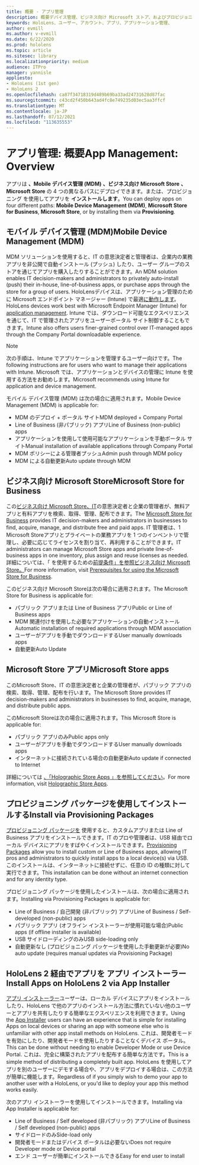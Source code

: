 ```yaml
---
title: 概要 - アプリ管理
description: 概要デバイス管理、ビジネス向け Microsoft ストア、およびプロビジョニング パッケージを使用した Mixed Reality アプリ管理の概要について説明します。
keywords: HoloLens、ユーザー、アカウント、アプリ、アプリケーション管理、
author: evmill
ms.author: v-evmill
ms.date: 6/22/2020
ms.prod: hololens
ms.topic: article
ms.sitesec: library
ms.localizationpriority: medium
audience: ITPro
manager: yannisle
appliesto:
- HoloLens (1st gen)
- HoloLens 2
ms.openlocfilehash: ca87f34718319d489b69ba33ad24731628d87fac
ms.sourcegitcommit: c43cd2f450b643ad4fc8e749235d03ec5aa3ffcf
ms.translationtype: MT
ms.contentlocale: ja-JP
ms.lasthandoff: 07/12/2021
ms.locfileid: "113635553"
---
```

# <a name="app-management-overview"></a><span data-ttu-id="0b3cd-104">アプリ管理: 概要</span><span class="sxs-lookup"><span data-stu-id="0b3cd-104">App Management: Overview</span></span>

<span data-ttu-id="0b3cd-105">アプリは **、Mobile デバイス管理 (MDM)** **、ビジネス向け Microsoft Store** **、Microsoft Store** の 4 つの異なるパスにデプロイできます。または、プロビジョニング を使用してアプリを **インストールします**。</span><span class="sxs-lookup"><span data-stu-id="0b3cd-105">You can deploy apps on four different paths: **Mobile Device Management (MDM)**, **Microsoft Store for Business**, **Microsoft Store**, or by installing them via **Provisioning**.</span></span>

## <a name="mobile-device-management-mdm"></a><span data-ttu-id="0b3cd-106">モバイル デバイス管理 (MDM)</span><span class="sxs-lookup"><span data-stu-id="0b3cd-106">Mobile Device Management (MDM)</span></span>

<span data-ttu-id="0b3cd-107">MDM ソリューションを使用すると、IT の意思決定者と管理者は、企業内の業務アプリを非公開で自動インストール (プッシュ) したり、ユーザー グループのストアを通じてアプリを購入したりすることができます。</span><span class="sxs-lookup"><span data-stu-id="0b3cd-107">An MDM solution enables IT decision-makers and administrators to privately auto-install (push) their in-house, line-of-business apps, or purchase apps through the store for a group of users.</span></span> <span data-ttu-id="0b3cd-108">HoloLensデバイスは、アプリケーション管理のために Microsoft エンドポイント マネージャー (Intune) で最適[に動作します](app-deploy-intune.md)。</span><span class="sxs-lookup"><span data-stu-id="0b3cd-108">HoloLens devices work best with Microsoft Endpoint Manager (Intune) for [application management](app-deploy-intune.md).</span></span> <span data-ttu-id="0b3cd-109">Intune では、ダウンロード可能なエクスペリエンスを通じて、IT で管理されたアプリをユーザーポータル サイト制御することもできます。</span><span class="sxs-lookup"><span data-stu-id="0b3cd-109">Intune also offers users finer-grained control over IT-managed apps through the Company Portal downloadable experience.</span></span>

> [!NOTE]
> <span data-ttu-id="0b3cd-110">次の手順は、Intune でアプリケーションを管理するユーザー向けです。</span><span class="sxs-lookup"><span data-stu-id="0b3cd-110">The following instructions are for users who want to manage their applications with Intune.</span></span> <span data-ttu-id="0b3cd-111">Microsoft では、アプリケーションとデバイスの管理に Intune を使用する方法をお勧めします。</span><span class="sxs-lookup"><span data-stu-id="0b3cd-111">Microsoft recommends using Intune for application and device management.</span></span>

<span data-ttu-id="0b3cd-112">モバイル デバイス管理 (MDM) は次の場合に適用されます。</span><span class="sxs-lookup"><span data-stu-id="0b3cd-112">Mobile Device Management (MDM) is applicable for:</span></span>

* <span data-ttu-id="0b3cd-113">MDM のデプロイ + ポータル サイト</span><span class="sxs-lookup"><span data-stu-id="0b3cd-113">MDM deployed + Company Portal</span></span>
* <span data-ttu-id="0b3cd-114">Line of Business (非パブリック) アプリ</span><span class="sxs-lookup"><span data-stu-id="0b3cd-114">Line of Business (non-public) apps</span></span>
* <span data-ttu-id="0b3cd-115">アプリケーションを使用して使用可能なアプリケーションを手動ポータル サイト</span><span class="sxs-lookup"><span data-stu-id="0b3cd-115">Manual installation of available applications through Company Portal</span></span>
* <span data-ttu-id="0b3cd-116">MDM ポリシーによる管理者プッシュ</span><span class="sxs-lookup"><span data-stu-id="0b3cd-116">Admin push through MDM policy</span></span>
* <span data-ttu-id="0b3cd-117">MDM による自動更新</span><span class="sxs-lookup"><span data-stu-id="0b3cd-117">Auto update through MDM</span></span>

## <a name="microsoft-store-for-business"></a><span data-ttu-id="0b3cd-118">ビジネス向け Microsoft Store</span><span class="sxs-lookup"><span data-stu-id="0b3cd-118">Microsoft Store for Business</span></span>

<span data-ttu-id="0b3cd-119">この[ビジネス向け Microsoft Store、IT](app-deploy-store-business.md)の意思決定者と企業の管理者が、無料アプリと有料アプリを検索、取得、管理、配布できます。</span><span class="sxs-lookup"><span data-stu-id="0b3cd-119">The [Microsoft Store for Business](app-deploy-store-business.md) provides IT decision-makers and administrators in businesses to find, acquire, manage, and distribute free and paid apps.</span></span> <span data-ttu-id="0b3cd-120">IT 管理者は、1 Microsoft Storeアプリとプライベートの業務アプリを 1 つのインベントリで管理し、必要に応じてライセンスを割り当て、再利用することができます。</span><span class="sxs-lookup"><span data-stu-id="0b3cd-120">IT administrators can manage Microsoft Store apps and private line-of-business apps in one inventory, plus assign and reuse licenses as needed.</span></span> <span data-ttu-id="0b3cd-121">詳細については、「 を使用するための[前提条件」を参照ビジネス向け Microsoft Store。](/microsoft-store/prerequisites-microsoft-store-for-business)</span><span class="sxs-lookup"><span data-stu-id="0b3cd-121">For more information, visit [Prerequisites for using the Microsoft Store for Business](/microsoft-store/prerequisites-microsoft-store-for-business).</span></span>

<span data-ttu-id="0b3cd-122">このビジネス向け Microsoft Storeは次の場合に適用されます。</span><span class="sxs-lookup"><span data-stu-id="0b3cd-122">The Microsoft Store for Business is applicable for:</span></span>

* <span data-ttu-id="0b3cd-123">パブリック アプリまたは Line of Business アプリ</span><span class="sxs-lookup"><span data-stu-id="0b3cd-123">Public or Line of Business apps</span></span>
* <span data-ttu-id="0b3cd-124">MDM 関連付けを使用した必要なアプリケーションの自動インストール</span><span class="sxs-lookup"><span data-stu-id="0b3cd-124">Automatic installation of required applications through MDM association</span></span>
* <span data-ttu-id="0b3cd-125">ユーザーがアプリを手動でダウンロードする</span><span class="sxs-lookup"><span data-stu-id="0b3cd-125">User manually downloads apps</span></span>
* <span data-ttu-id="0b3cd-126">自動更新</span><span class="sxs-lookup"><span data-stu-id="0b3cd-126">Auto Update</span></span>

## <a name="microsoft-store-apps"></a><span data-ttu-id="0b3cd-127">Microsoft Store アプリ</span><span class="sxs-lookup"><span data-stu-id="0b3cd-127">Microsoft Store apps</span></span>

<span data-ttu-id="0b3cd-128">このMicrosoft Store、IT の意思決定者と企業の管理者が、パブリック アプリの検索、取得、管理、配布を行います。</span><span class="sxs-lookup"><span data-stu-id="0b3cd-128">The Microsoft Store provides IT decision-makers and administrators in businesses to find, acquire, manage, and distribute public apps.</span></span>

<span data-ttu-id="0b3cd-129">このMicrosoft Storeは次の場合に適用されます。</span><span class="sxs-lookup"><span data-stu-id="0b3cd-129">This Microsoft Store is applicable for:</span></span>

* <span data-ttu-id="0b3cd-130">パブリック アプリのみ</span><span class="sxs-lookup"><span data-stu-id="0b3cd-130">Public apps only</span></span>
* <span data-ttu-id="0b3cd-131">ユーザーがアプリを手動でダウンロードする</span><span class="sxs-lookup"><span data-stu-id="0b3cd-131">User manually downloads apps</span></span>
* <span data-ttu-id="0b3cd-132">インターネットに接続されている場合の自動更新</span><span class="sxs-lookup"><span data-stu-id="0b3cd-132">Auto update if connected to Internet</span></span>

<span data-ttu-id="0b3cd-133">詳細については [、「Holographic Store Apps 」を参照してください](/hololens/holographic-store-apps)。</span><span class="sxs-lookup"><span data-stu-id="0b3cd-133">For more information, visit [Holographic Store Apps](/hololens/holographic-store-apps).</span></span>

## <a name="install-via-provisioning-packages"></a><span data-ttu-id="0b3cd-134">プロビジョニング パッケージを使用してインストールする</span><span class="sxs-lookup"><span data-stu-id="0b3cd-134">Install via Provisioning Packages</span></span>

<span data-ttu-id="0b3cd-135">[プロビジョニング パッケージを](app-deploy-provisioning-package.md) 使用すると、カスタムアプリまたは Line of Business アプリをインストールできます。IT のプロや管理者は、USB 経由でローカル デバイスにアプリをすばやくインストールできます。</span><span class="sxs-lookup"><span data-stu-id="0b3cd-135">[Provisioning Packages](app-deploy-provisioning-package.md) allow you to install custom or Line of Business apps, allowing IT pros and administrators to quickly install apps to a local device(s) via USB.</span></span> <span data-ttu-id="0b3cd-136">このインストールは、インターネットに接続せずに、任意の ID の種類に対して実行できます。</span><span class="sxs-lookup"><span data-stu-id="0b3cd-136">This installation can be done without an internet connection and for any identity type.</span></span>

<span data-ttu-id="0b3cd-137">プロビジョニング パッケージを使用したインストールは、次の場合に適用されます。</span><span class="sxs-lookup"><span data-stu-id="0b3cd-137">Installing via Provisioning Packages is applicable for:</span></span>

* <span data-ttu-id="0b3cd-138">Line of Business / 自己開発 (非パブリック) アプリ</span><span class="sxs-lookup"><span data-stu-id="0b3cd-138">Line of Business / Self-developed (non-public) apps</span></span>
* <span data-ttu-id="0b3cd-139">パブリック アプリ (オフライン インストーラーが使用可能な場合)</span><span class="sxs-lookup"><span data-stu-id="0b3cd-139">Public apps (if offline installer is available)</span></span>
* <span data-ttu-id="0b3cd-140">USB サイドローディングのみ</span><span class="sxs-lookup"><span data-stu-id="0b3cd-140">USB side-loading only</span></span>
* <span data-ttu-id="0b3cd-141">自動更新なし (プロビジョニング パッケージを使用した手動更新が必要)</span><span class="sxs-lookup"><span data-stu-id="0b3cd-141">No auto update (requires manual updates via Provisioning Package)</span></span>

## <a name="install-apps-on-hololens-2-via-app-installer"></a><span data-ttu-id="0b3cd-142">HoloLens 2 経由でアプリを アプリ インストーラー</span><span class="sxs-lookup"><span data-stu-id="0b3cd-142">Install Apps on HoloLens 2 via App Installer</span></span>

<span data-ttu-id="0b3cd-143">[アプリ インストーラー](app-deploy-app-installer.md)ユーザーは、ローカル デバイスにアプリをインストールしたり、HoloLens で他のアプリのインストール方法に慣れていない他のユーザーとアプリを共有したりする簡単なエクスペリエンスを利用できます。</span><span class="sxs-lookup"><span data-stu-id="0b3cd-143">Using the [App Installer](app-deploy-app-installer.md) users can have an experience that is simple for installing Apps on local devices or sharing an app with someone else who is unfamiliar with other app install methods on HoloLens.</span></span> <span data-ttu-id="0b3cd-144">これは、開発者モードを有効にしたり、開発者モードを使用したりすることなくデバイス ポータル。</span><span class="sxs-lookup"><span data-stu-id="0b3cd-144">This can be done without needing to enable Developer Mode or use Device Portal.</span></span> <span data-ttu-id="0b3cd-145">これは、完全に構築されたアプリを配布する簡単な方法です。</span><span class="sxs-lookup"><span data-stu-id="0b3cd-145">This is a simple method of distributing a completely built app.</span></span> <span data-ttu-id="0b3cd-146">HoloLens を使用してアプリを別のユーザーにデモする場合や、アプリをデプロイする場合は、この方法が簡単に機能します。</span><span class="sxs-lookup"><span data-stu-id="0b3cd-146">Regardless of if you simply wish to demo your app to another user with a HoloLens, or you'd like to deploy your app this method works easily.</span></span>

<span data-ttu-id="0b3cd-147">次のアプリ インストーラーを使用してインストールできます。</span><span class="sxs-lookup"><span data-stu-id="0b3cd-147">Installing via App Installer is applicable for:</span></span>

* <span data-ttu-id="0b3cd-148">Line of Business / Self developed (非パブリック) アプリ</span><span class="sxs-lookup"><span data-stu-id="0b3cd-148">Line of Business / Self developed (non-public) apps</span></span>
* <span data-ttu-id="0b3cd-149">サイドロードのみ</span><span class="sxs-lookup"><span data-stu-id="0b3cd-149">Side-load only</span></span>
* <span data-ttu-id="0b3cd-150">開発者モードまたはデバイス ポータルは必要ない</span><span class="sxs-lookup"><span data-stu-id="0b3cd-150">Does not require Developer mode or Device portal</span></span>
* <span data-ttu-id="0b3cd-151">エンド ユーザーが簡単にインストールできる</span><span class="sxs-lookup"><span data-stu-id="0b3cd-151">Easy for end user to install</span></span>
